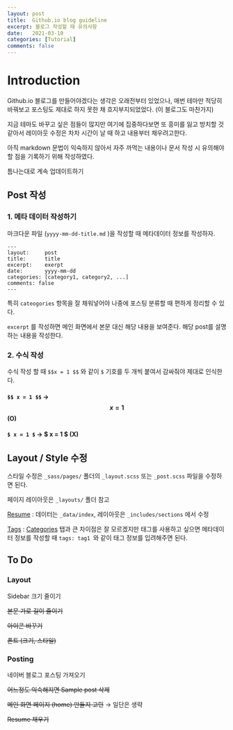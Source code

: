 ```yaml
---
layout: post
title:  Github.io blog guideline
excerpt: 블로그 작성할 때 유의사항
date:   2021-03-10
categories: [Tutorial]
comments: false
---
```




# Introduction

Github.io 블로그를 만들어야겠다는 생각은 오래전부터 있었으나, 매번 테마만 적당히 바꿔보고 포스팅도 제대로 하지 못한 채 흐지부지되었었다. (이 블로그도 마찬가지)

지금 테마도 바꾸고 싶은 점들이 많지만 여기에 집중하다보면 또 흥미를 잃고 방치할 것 같아서 레이아웃 수정은 차차 시간이 날 때 하고 내용부터 채우려고한다.

아직 markdown 문법이 익숙하지 않아서 자주 까먹는 내용이나 문서 작성 시 유의해야할 점을 기록하기 위해 작성하였다.



틈나는대로 계속 업데이트하기





## Post 작성

### 1. 메타 데이터 작성하기

마크다운 파일 (`yyyy-mm-dd-title.md` )을 작성할 때 메타데이터 정보를 작성하자.

```
---
layout:		post
title:		title
excerpt:	exerpt
date:		yyyy-mm-dd
categories:	[category1, category2, ...]
comments: false
---
```

특히 `cateogories` 항목을 잘 채워넣어야 나중에 포스팅 분류할 때 편하게 정리할 수 있다.

`excerpt` 를 작성하면 메인 화면에서 본문 대신 해당 내용을 보여준다. 
해당 post를 설명하는 내용을 작성한다.



### 2. 수식 작성

수식 작성 할 때 `$$x = 1 $$` 와 같이 `$` 기호를 두 개씩 붙여서 감싸줘야 제대로 인식한다.

#### `$$ x = 1 $$` &rarr; $$ x = 1 $$ (O)

#### `$ x = 1 $` &rarr; $ x = 1 $ (X) 





## Layout / Style 수정

스타일 수정은 `_sass/pages/` 폴더의 `_layout.scss` 또는  `_post.scss`  파일을 수정하면 된다.

페이지 레이아웃은 `_layouts/`  폴더 참고

[Resume](https://daehyun-bae.github.io/resume) : 데이터는 `_data/index`, 레이아웃은 `_includes/sections` 에서 수정

[Tags](https://daehyun-bae.github.io/tags) : [Categories](https://daehyun-bae.github.io/categories) 탭과 큰 차이점은 잘 모르겠지만 태그를 사용하고 싶으면 메타데이터 정보를 작성할 때 `tags: tag1 `와 같이 태그 정보를 입려해주면 된다.



## To Do

### Layout

Sidebar 크기 줄이기

~~본문 가로 길이 줄이기~~

~~아이콘 바꾸기~~

~~폰트 (크기, 스타일)~~



### Posting

네이버 블로그 포스팅 가져오기

~~어느정도 익숙해지면 Sample post 삭제~~

~~메인 화면 페이지 (home) 만들지 고민~~ &rarr; 일단은 생략

~~Resume 채우기~~